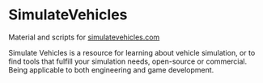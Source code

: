 # SimulateVehicles
Material and scripts for [simulatevehicles.com](https://simulatevehicles.com/)

Simulate Vehicles is a resource for learning about vehicle simulation, or to find tools that fulfill your simulation needs, open-source or commercial. Being applicable to both engineering and game development.

